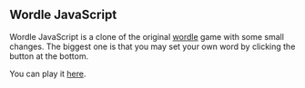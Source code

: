 ## Wordle JavaScript

Wordle JavaScript is a clone of the original [wordle](https://www.powerlanguage.co.uk/wordle/) game with some small changes. The biggest one is that you may set your own word by clicking the button at the bottom.

You can play it [here](index.html).
